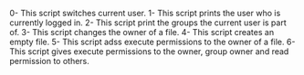 0- This script switches current user.
1- This script prints the user who is currently logged in.
2- This script print the groups the current user is part of. 
3- This script changes the owner of a file.
4- This script creates an empty file.
5- This script adss execute permissions to the owner of a file.
6- This script gives execute permissions to the owner, group owner and read permission to others.
